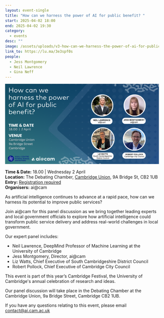 ```yaml
---
layout: event-single
title: "How can we harness the power of AI for public benefit? "
start: 2025-04-02 18:00
end: 2025-04-02 19:30
category:
  - events
desc: ""
image: /assets/uploads/v3-how-can-we-harness-the-power-of-ai-for-public-benefit.png
link_to: https://lu.ma/3e3spf0s
people:
  - Jess Montgomery
  - Neil Lawrence
  - Gina Neff
---
```

![](/assets/uploads/v3-how-can-we-harness-the-power-of-ai-for-public-benefit.png)

**T﻿ime & Date:** 18.00 | Wednesday 2 April\
**Location:** [](https://www.google.com/maps/search/?api=1&query=The%20Keynes%20Library%2C%20Cambridge%20Union%2C%209A%20Bridge%20St%2C%20Cambridge%20CB2%201UB)The Debating Chamber, [Cambridge Union](https://cus.org/the-debating-chamber), 9A Bridge St, CB2 1UB\
**E﻿ntry:** [Registration required](https://lu.ma/3e3spf0s)\
**Organisers:** ai@cam

As artificial intelligence continues to advance at a rapid pace, how can we harness its potential to improve public services?

​Join ai@cam for this panel discussion as we bring together leading experts and local government officials to explore how artificial intelligence could transform public service delivery and address real-world challenges in local government.

​Our expert panel includes:

* ​Neil Lawrence, DeepMind Professor of Machine Learning at the University of Cambridge
* ​Jess Montgomery, Director, ai@cam
* ​Liz Watts, Chief Executive of South Cambridgeshire District Council
* ​Robert Pollock, Chief Executive of Cambridge City Council

​This event is part of this year’s Cambridge Festival, the University of Cambridge's annual celebration of research and ideas.  

​Our panel discussion will take place in the Debating Chamber at the Cambridge Union, 9a Bridge Street, Cambridge CB2 1UB.

If you have any questions relating to this event, please email contact@ai.cam.ac.uk